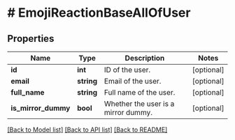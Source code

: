 # # EmojiReactionBaseAllOfUser

## Properties

Name | Type | Description | Notes
------------ | ------------- | ------------- | -------------
**id** | **int** | ID of the user. | [optional]
**email** | **string** | Email of the user. | [optional]
**full_name** | **string** | Full name of the user. | [optional]
**is_mirror_dummy** | **bool** | Whether the user is a mirror dummy. | [optional]

[[Back to Model list]](../../README.md#models) [[Back to API list]](../../README.md#endpoints) [[Back to README]](../../README.md)
